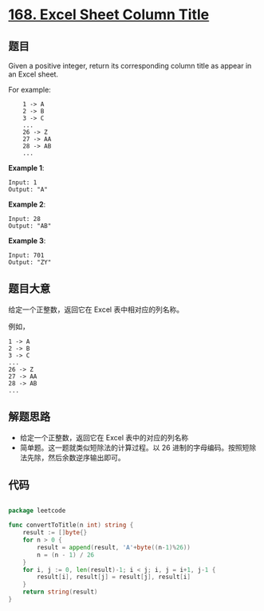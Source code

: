 # [168. Excel Sheet Column Title](https://leetcode.com/problems/excel-sheet-column-title/)

## 题目

Given a positive integer, return its corresponding column title as appear in an Excel sheet.

For example:

```
    1 -> A
    2 -> B
    3 -> C
    ...
    26 -> Z
    27 -> AA
    28 -> AB 
    ...
```

**Example 1**:

```
Input: 1
Output: "A"
```

**Example 2**:

```
Input: 28
Output: "AB"
```

**Example 3**:

```
Input: 701
Output: "ZY"
```

## 题目大意

给定一个正整数，返回它在 Excel 表中相对应的列名称。

例如，

    1 -> A
    2 -> B
    3 -> C
    ...
    26 -> Z
    27 -> AA
    28 -> AB 
    ...


## 解题思路

- 给定一个正整数，返回它在 Excel 表中的对应的列名称
- 简单题。这一题就类似短除法的计算过程。以 26 进制的字母编码。按照短除法先除，然后余数逆序输出即可。

## 代码

```go

package leetcode

func convertToTitle(n int) string {
    result := []byte{}
    for n > 0 {
        result = append(result, 'A'+byte((n-1)%26))
        n = (n - 1) / 26
    }
    for i, j := 0, len(result)-1; i < j; i, j = i+1, j-1 {
        result[i], result[j] = result[j], result[i]
    }
    return string(result)
}

```